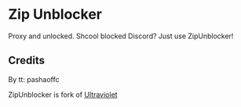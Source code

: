 # Zip Unblocker
Proxy and unlocked.
Shcool blocked Discord?
Just use ZipUnblocker!

## Credits
By tt: pashaoffc

ZipUnblocker is fork of [Ultraviolet](https://github.com/titaniumnetwork-dev/Ultraviolet)
